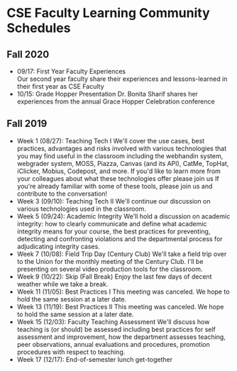 
# CSE Faculty Learning Community Schedules

## Fall 2020

- 09/17: First Year Faculty Experiences  
  Our second year faculty share their experiences and lessons-learned in their first year as CSE Faculty
- 10/15: Grade Hopper Presentation
  Dr. Bonita Sharif shares her experiences from the annual Grace Hopper Celebration conference

## Fall 2019

- Week 1 (08/27): Teaching Tech I
  We'll cover the use cases, best practices, advantages and risks involved with various technologies that you may find useful in the classroom including the webhandin system, webgrader system, MOSS, Piazza, Canvas (and its API), CatMe, TopHat, iClicker, Mobius, Codepost, and more.  If you'd like to learn more from your colleagues about what these technologies offer please join us If you're already familiar with some of these tools, please join us and contribute to the conversation!
- Week 3 (09/10): Teaching Tech II
  We'll continue our discussion on various technologies used in the classroom.  
- Week 5 (09/24): Academic Integrity
  We'll hold a discussion on academic integrity: how to clearly communicate and define what academic integrity means for your course, the best practices for preventing, detecting and confronting violations and the departmental process for adjudicating integrity cases.
- Week 7 (10/08): Field Trip Day (Century Club)
  We'll take a field trip over to the Union for the monthly meeting of the Century Club.  I'll be presenting on several video production tools for the classroom.
- Week 9 (10/22): Skip (Fall Break)
  Enjoy the last few days of decent weather while we take a break.
- Week 11 (11/05): Best Practices I
  This meeting was canceled.  We hope to hold the same session at a later date.
- Week 13 (11/19): Best Practices II
  This meeting was canceled.  We hope to hold the same session at a later date.
- Week 15 (12/03): Faculty Teaching Assessment
  We'll discuss how teaching is (or should) be assessed including best practices for self assessment and improvement, how the department assesses teaching, peer observations, annual evaluations and procedures, promotion procedures with respect to teaching.
- Week 17 (12/17): End-of-semester lunch get-together 

